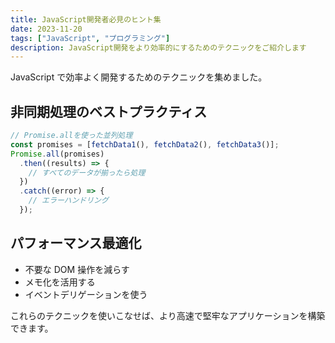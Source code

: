 ```yaml
---
title: JavaScript開発者必見のヒント集
date: 2023-11-20
tags: ["JavaScript", "プログラミング"]
description: JavaScript開発をより効率的にするためのテクニックをご紹介します
---
```


JavaScript で効率よく開発するためのテクニックを集めました。

## 非同期処理のベストプラクティス

```javascript
// Promise.allを使った並列処理
const promises = [fetchData1(), fetchData2(), fetchData3()];
Promise.all(promises)
  .then((results) => {
    // すべてのデータが揃ったら処理
  })
  .catch((error) => {
    // エラーハンドリング
  });
```

## パフォーマンス最適化

- 不要な DOM 操作を減らす
- メモ化を活用する
- イベントデリゲーションを使う

これらのテクニックを使いこなせば、より高速で堅牢なアプリケーションを構築できます。
